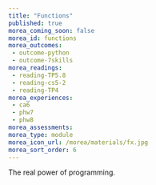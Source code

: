 ```yaml
---
title: "Functions"
published: true
morea_coming_soon: false
morea_id: functions
morea_outcomes:
 - outcome-python
 - outcome-7skills
morea_readings:
 - reading-TP5.8 
 - reading-cs5-2
 - reading-TP4
morea_experiences:
 - ca6
 - phw7
 - phw8
morea_assessments:
morea_type: module
morea_icon_url: /morea/materials/fx.jpg
morea_sort_order: 6
---
```


The real power of programming.